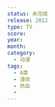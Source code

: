 ```yaml
---
status: 未完成
release: 2012
type: TV
score:
year:
month:
category:
  - 动漫
tags:
  - A类
  - 漫改
  - 热血
  - 
---
```

